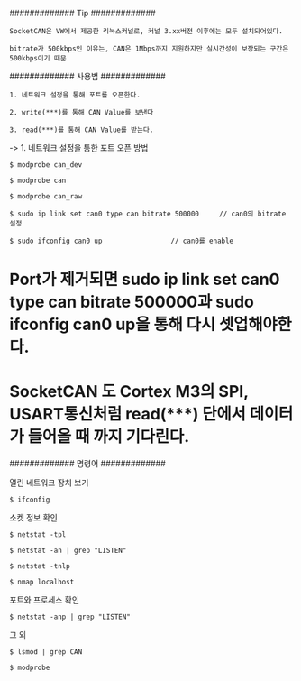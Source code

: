 ############# Tip #############

	SocketCAN은 VW에서 제공한 리눅스커널로, 커널 3.xx버전 이후에는 모두 설치되어있다.

	bitrate가 500kbps인 이유는, CAN은 1Mbps까지 지원하지만 실시간성이 보장되는 구간은 500kbps이기 때문

############# 사용법 #############

	1. 네트워크 설정을 통해 포트를 오픈한다.

	2. write(***)를 통해 CAN Value를 보낸다

	3. read(***)를 통해 CAN Value를 받는다.


-> 1. 네트워크 설정을 통한 포트 오픈 방법

	$ modprobe can_dev

	$ modprobe can

	$ modprobe can_raw

	$ sudo ip link set can0 type can bitrate 500000		// can0의 bitrate 설정

	$ sudo ifconfig can0 up					// can0를 enable


	
# Port가 제거되면 sudo ip link set can0 type can bitrate 500000과 sudo ifconfig can0 up을 통해 다시 셋업해야한다.

# SocketCAN 도 Cortex M3의 SPI, USART통신처럼 read(***) 단에서 데이터가 들어올 때 까지 기다린다.





############# 명령어 #############

열린 네트워크 장치 보기

	$ ifconfig

소켓 정보 확인

	$ netstat -tpl

	$ netstat -an | grep "LISTEN"

	$ netstat -tnlp

	$ nmap localhost


포트와 프로세스 확인

	$ netstat -anp | grep "LISTEN"

그 외

	$ lsmod | grep CAN

	$ modprobe

